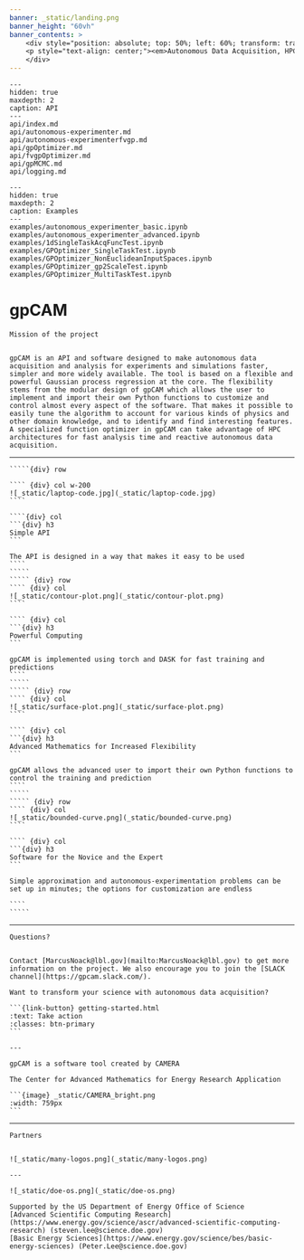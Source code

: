 ```yaml
---
banner: _static/landing.png
banner_height: "60vh"
banner_contents: >
    <div style="position: absolute; top: 50%; left: 60%; transform: translate(-50%, -50%); color: white;"><p style="text-align: center;"><em id="landing-title" style="font-size: 48pt; color: #96e6b3; font-family: \'Merriweather\', serif; font-weight: 900; font-style: italic;">gpCAM</em></p>
    <p style="text-align: center;"><em>Autonomous Data Acquisition, HPC Uncertainty Quantification and Constrained Function Optimization</em></p>
    </div>
---
```


```{toctree}
---
hidden: true
maxdepth: 2
caption: API
---
api/index.md
api/autonomous-experimenter.md
api/autonomous-experimenterfvgp.md
api/gpOptimizer.md
api/fvgpOptimizer.md
api/gpMCMC.md
api/logging.md
```


```{toctree}
---
hidden: true
maxdepth: 2
caption: Examples
---
examples/autonomous_experimenter_basic.ipynb
examples/autonomous_experimenter_advanced.ipynb
examples/1dSingleTaskAcqFuncTest.ipynb
examples/GPOptimizer_SingleTaskTest.ipynb
examples/GPOptimizer_NonEuclideanInputSpaces.ipynb
examples/GPOptimizer_gp2ScaleTest.ipynb
examples/GPOptimizer_MultiTaskTest.ipynb
```


# gpCAM

```{div} centered-heading
Mission of the project
```

```{div} text-center

gpCAM is an API and software designed to make autonomous data acquisition and analysis for experiments and simulations faster, simpler and more widely available. The tool is based on a flexible and powerful Gaussian process regression at the core. The flexibility stems from the modular design of gpCAM which allows the user to implement and import their own Python functions to customize and control almost every aspect of the software. That makes it possible to easily tune the algorithm to account for various kinds of physics and other domain knowledge, and to identify and find interesting features. A specialized function optimizer in gpCAM can take advantage of HPC architectures for fast analysis time and reactive autonomous data acquisition.   
```

---

``````{div} container card-box
`````{div} row

```` {div} col w-200
![_static/laptop-code.jpg](_static/laptop-code.jpg)
````

````{div} col
```{div} h3
Simple API
```

The API is designed in a way that makes it easy to be used  
````
`````
````` {div} row
```` {div} col
![_static/contour-plot.png](_static/contour-plot.png)
````

```` {div} col
```{div} h3
Powerful Computing
```

gpCAM is implemented using torch and DASK for fast training and predictions
````
`````
````` {div} row
```` {div} col
![_static/surface-plot.png](_static/surface-plot.png)  
````

```` {div} col
```{div} h3
Advanced Mathematics for Increased Flexibility
```

gpCAM allows the advanced user to import their own Python functions to control the training and prediction
````
`````
````` {div} row
```` {div} col
![_static/bounded-curve.png](_static/bounded-curve.png)
````

```` {div} col
```{div} h3
Software for the Novice and the Expert
```

Simple approximation and autonomous-experimentation problems can be set up in minutes; the options for customization are endless

````
`````
``````

---

```{div} centered-heading
Questions?
```

````{div} text-center

Contact [MarcusNoack@lbl.gov](mailto:MarcusNoack@lbl.gov) to get more information on the project. We also encourage you to join the [SLACK channel](https://gpcam.slack.com/).

Want to transform your science with autonomous data acquisition?

```{link-button} getting-started.html
:text: Take action
:classes: btn-primary
```

---

gpCAM is a software tool created by CAMERA

The Center for Advanced Mathematics for Energy Research Application

```{image} _static/CAMERA_bright.png
:width: 759px
```
````

---

```{div} centered-heading 
Partners
```

````{div} text-center

![_static/many-logos.png](_static/many-logos.png)

---

![_static/doe-os.png](_static/doe-os.png)

Supported by the US Department of Energy Office of Science  
[Advanced Scientific Computing Research](https://www.energy.gov/science/ascr/advanced-scientific-computing-research) (steven.lee@science.doe.gov)  
[Basic Energy Sciences](https://www.energy.gov/science/bes/basic-energy-sciences) (Peter.Lee@science.doe.gov)
````



